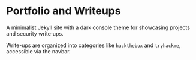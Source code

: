 # Portfolio and Writeups

A minimalist Jekyll site with a dark console theme for showcasing projects and security write‑ups.

Write-ups are organized into categories like `hackthebox` and `tryhackme`, accessible via the navbar.
